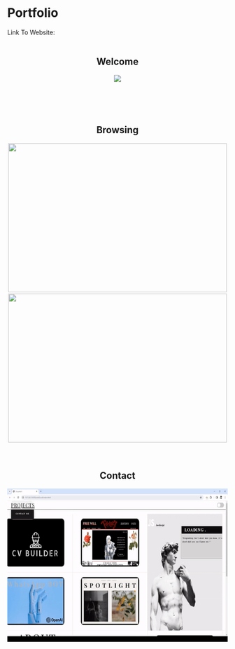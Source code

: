 # Portfolio

Link To Website: 
<br><br>


<h2 align="center"> Welcome </h2> 

<p align="center"> <img src=https://github.com/ramtin-K1996/Portfolio/blob/main/gifs/home.gif?raw=true  width="700"/></p> 
<br>
<br>
<br>
<h2 align="center"> Browsing </h2> 
<p align="center"> <img src=https://github.com/ramtin-K1996/Portfolio/blob/main/gifs/browse.gif?raw=true  width="500" height="340"/>    <img src=https://github.com/ramtin-K1996/Portfolio/blob/main/gifs/menu.gif?raw=true  width="500" height="340"/>              </p> 
<br>
<h2 align="center"> Contact </h2> 
<p align="center"> <img src=https://github.com/ramtin-K1996/Portfolio/blob/main/gifs/contact.gif?raw=true  width="600" height="350"/></p> 
